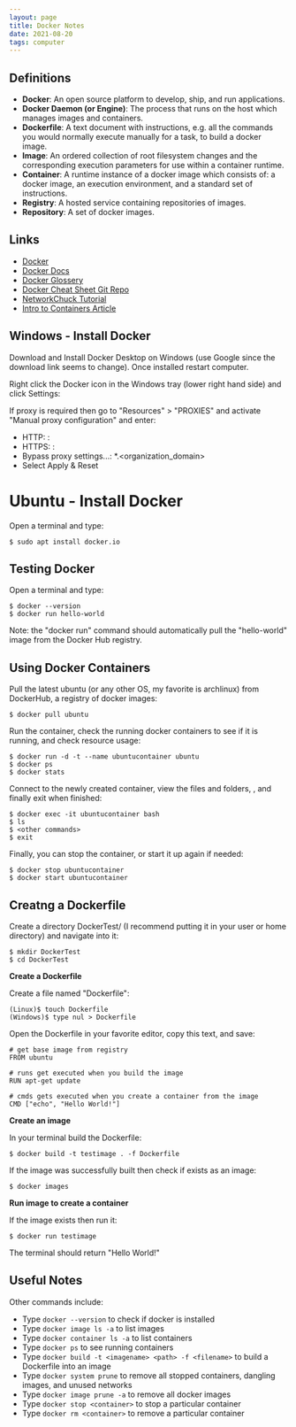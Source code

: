 ```yaml
---
layout: page
title: Docker Notes
date: 2021-08-20
tags: computer
---
```


## Definitions

- **Docker**: An open source platform to develop, ship, and run applications.
- **Docker Daemon (or Engine)**: The process that runs on the host which manages images and containers.
- **Dockerfile**: A text document with instructions, e.g. all the commands you would normally execute manually for a task, to build a docker image.
- **Image**: An ordered collection of root filesystem changes and the corresponding execution parameters for use within a container runtime.
- **Container**: A runtime instance of a docker image which consists of: a docker image, an execution environment, and a standard set of instructions.
- **Registry**: A hosted service containing repositories of images.
- **Repository**: A set of docker images.

## Links

- [Docker](https://www.docker.com/)
- [Docker Docs](https://docs.docker.com/)
- [Docker Glossery](https://docs.docker.com/glossary/)
- [Docker Cheat Sheet Git Repo](https://github.com/wsargent/docker-cheat-sheet)
- [NetworkChuck Tutorial](https://www.youtube.com/watch?v=eGz9DS-aIeY)
- [Intro to Containers Article](https://www.freecodecamp.org/news/a-beginner-friendly-introduction-to-containers-vms-and-docker-79a9e3e119b/)

## Windows - Install Docker

Download and Install Docker Desktop on Windows (use Google since the download link seems to change).  Once installed restart computer.

Right click the Docker icon in the Windows tray (lower right hand side) and click Settings:

If proxy is required then go to "Resources" > "PROXIES" and activate "Manual proxy configuration" and enter:

- HTTP: <proxyaddress>:<port>
- HTTPS: <proxyaddress>:<port>
- Bypass proxy settings...: *.<organization_domain>
- Select Apply & Reset

# Ubuntu - Install Docker

Open a terminal and type:

```
$ sudo apt install docker.io
```

## Testing Docker

Open a terminal and type:

```
$ docker --version
$ docker run hello-world
```

Note: the "docker run" command should automatically pull the "hello-world" image from the Docker Hub registry.

## Using Docker Containers

Pull the latest ubuntu (or any other OS, my favorite is archlinux) from DockerHub, a registry of docker images:

```
$ docker pull ubuntu
```

Run the container, check the running docker containers to see if it is running, and check resource usage:

```
$ docker run -d -t --name ubuntucontainer ubuntu
$ docker ps
$ docker stats
```

Connect to the newly created container, view the files and folders, <do other things>, and finally exit when finished:

```
$ docker exec -it ubuntucontainer bash
$ ls
$ <other commands>
$ exit
```

Finally, you can stop the container, or start it up again if needed:

```
$ docker stop ubuntucontainer
$ docker start ubuntucontainer
```

## Creatng a Dockerfile

Create a directory DockerTest/ (I recommend putting it in your user or home directory) and navigate into it:

```
$ mkdir DockerTest
$ cd DockerTest
```

**Create a Dockerfile**

Create a file named "Dockerfile":

```
(Linux)$ touch Dockerfile
(Windows)$ type nul > Dockerfile
```

Open the Dockerfile in your favorite editor, copy this text, and save:

```
# get base image from registry
FROM ubuntu

# runs get executed when you build the image
RUN apt-get update

# cmds gets executed when you create a container from the image
CMD ["echo", "Hello World!"]
```

**Create an image**

In your terminal build the Dockerfile:

```
$ docker build -t testimage . -f Dockerfile
```

If the image was successfully built then check if exists as an image:

```
$ docker images
```

**Run image to create a container**

If the image exists then run it:

```
$ docker run testimage
```

The terminal should return "Hello World!"

## Useful Notes

Other commands include:

- Type `docker --version` to check if docker is installed
- Type `docker image ls -a` to list images
- Type `docker container ls -a` to list containers
- Type `docker ps` to see running containers
- Type `docker build -t <imagename> <path> -f <filename>` to build a Dockerfile into an image
- Type `docker system prune` to remove all stopped containers, dangling images, and unused networks
- Type `docker image prune -a` to remove all docker images
- Type `docker stop <container>` to stop a particular container
- Type `docker rm <container>` to remove a particular container
